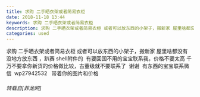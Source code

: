 ```yaml
---
title: 求购 二手晒衣架或者简易衣柜
date: 2018-11-18 13:44
keywords: 求购 二手晒衣架或者简易衣柜
description: 求购 二手晒衣架或者简易衣柜 或者可以放东西的小架子，搬新家 屋里啥都没有 没地方放东西 ，趴赛 shell附件的  有要回国不用的宝宝联系我，价格不要太高 千万不要拿你新货的价格做比较，古董级就不要联系了  谢谢  有东西的宝宝联系微信  wp27942532   带着你的图片和价格 
categories: used
---
```

<td class="t_f" id="postmessage_2302807">

求购 二手晒衣架或者简易衣柜 或者可以放东西的小架子，搬新家 屋里啥都没有 没地方放东西 ，趴赛 shell附件的  有要回国不用的宝宝联系我，价格不要太高 千万不要拿你新货的价格做比较，古董级就不要联系了  谢谢  有东西的宝宝联系微信  wp27942532   带着你的图片和价格 </td>
###### 转载自[菲龙网]